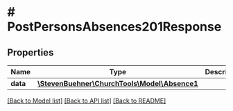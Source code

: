 # # PostPersonsAbsences201Response

## Properties

Name | Type | Description | Notes
------------ | ------------- | ------------- | -------------
**data** | [**\StevenBuehner\ChurchTools\Model\Absence1**](Absence1.md) |  | [optional]

[[Back to Model list]](../../README.md#models) [[Back to API list]](../../README.md#endpoints) [[Back to README]](../../README.md)
